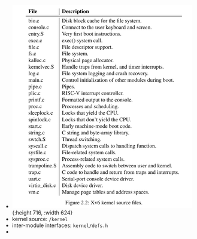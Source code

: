 - ![image.png](../assets/image_1662125567177_0.png){:height 716, :width 624}
- kernel source: `/kernel`
- inter-module interfaces: `kernel/defs.h`
-